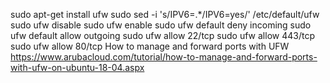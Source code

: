 sudo apt-get install ufw
sudo sed -i 's/IPV6=.*/IPV6=yes/' /etc/default/ufw
sudo ufw disable
sudo ufw enable
sudo ufw default deny incoming
sudo ufw default allow outgoing
sudo ufw allow 22/tcp
sudo ufw allow 443/tcp
sudo ufw allow 80/tcp
How to manage and forward ports with UFW
https://www.arubacloud.com/tutorial/how-to-manage-and-forward-ports-with-ufw-on-ubuntu-18-04.aspx
